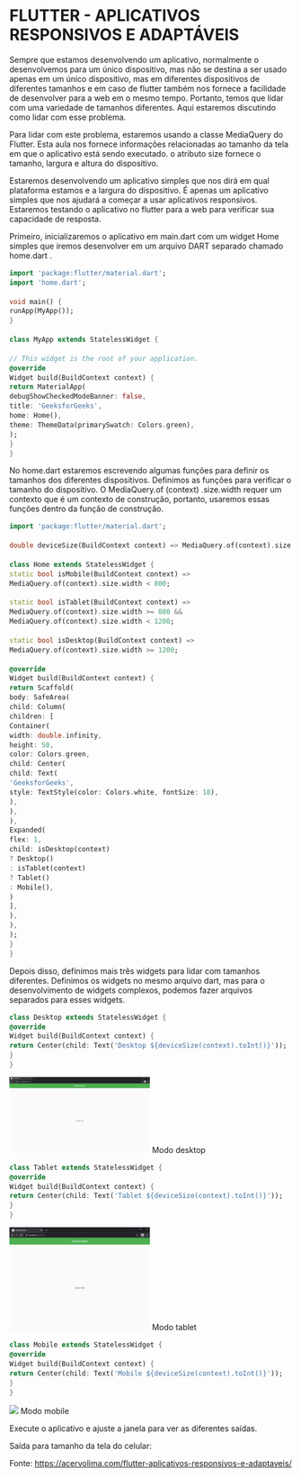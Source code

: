 # FLUTTER - APLICATIVOS RESPONSIVOS E ADAPTÁVEIS

Sempre que estamos desenvolvendo um aplicativo, normalmente o desenvolvemos para um único dispositivo,
mas não se destina a ser usado apenas em um único dispositivo, mas em diferentes dispositivos de 
diferentes tamanhos e em caso de flutter também nos fornece a facilidade de desenvolver para a web 
em o mesmo tempo. Portanto, temos que lidar com uma variedade de tamanhos diferentes. 
Aqui estaremos discutindo como lidar com esse problema.

Para lidar com este problema, estaremos usando a classe MediaQuery do Flutter. 
Esta aula nos fornece informações relacionadas ao tamanho da tela em que o aplicativo está sendo executado.
o atributo size fornece o tamanho, largura e altura do dispositivo.


Estaremos desenvolvendo um aplicativo simples que nos dirá em qual plataforma estamos e a largura do 
dispositivo. É apenas um aplicativo simples que nos ajudará a começar a usar aplicativos responsivos. 
Estaremos testando o aplicativo no flutter para a web para verificar sua capacidade de resposta.

Primeiro, inicializaremos o aplicativo em main.dart com um widget Home simples que iremos 
desenvolver em um arquivo DART separado chamado home.dart .

```dart
import 'package:flutter/material.dart';
import 'home.dart';

void main() {
runApp(MyApp());
}

class MyApp extends StatelessWidget {

// This widget is the root of your application.
@override
Widget build(BuildContext context) {
return MaterialApp(
debugShowCheckedModeBanner: false,
title: 'GeeksforGeeks',
home: Home(),
theme: ThemeData(primarySwatch: Colors.green),
);
}
}
```

No home.dart estaremos escrevendo algumas funções para definir os tamanhos dos diferentes dispositivos. 
Definimos as funções para verificar o tamanho do dispositivo. O MediaQuery.of (context) .size.width 
requer um contexto que é um contexto de construção, portanto, usaremos essas funções dentro da 
função de construção.

```dart
import 'package:flutter/material.dart';

double deviceSize(BuildContext context) => MediaQuery.of(context).size.width;

class Home extends StatelessWidget {
static bool isMobile(BuildContext context) =>
MediaQuery.of(context).size.width < 800;

static bool isTablet(BuildContext context) =>
MediaQuery.of(context).size.width >= 800 &&
MediaQuery.of(context).size.width < 1200;

static bool isDesktop(BuildContext context) =>
MediaQuery.of(context).size.width >= 1200;

@override
Widget build(BuildContext context) {
return Scaffold(
body: SafeArea(
child: Column(
children: [
Container(
width: double.infinity,
height: 50,
color: Colors.green,
child: Center(
child: Text(
'GeeksforGeeks',
style: TextStyle(color: Colors.white, fontSize: 18),
),
),
),
Expanded(
flex: 1,
child: isDesktop(context)
? Desktop()
: isTablet(context)
? Tablet()
: Mobile(),
)
],
),
),
);
}
}
```

Depois disso, definimos mais três widgets para lidar com tamanhos diferentes. 
Definimos os widgets no mesmo arquivo dart, mas para o desenvolvimento de widgets complexos, 
podemos fazer arquivos separados para esses widgets.

```dart
class Desktop extends StatelessWidget {
@override
Widget build(BuildContext context) {
return Center(child: Text('Desktop ${deviceSize(context).toInt()}'));
}
}
```
<p float="left">
  <img src="/images/image1.jpg" width="250" />
Modo desktop

```dart
class Tablet extends StatelessWidget {
@override
Widget build(BuildContext context) {
return Center(child: Text('Tablet ${deviceSize(context).toInt()}'));
}
}
```
<p float="left">
  <img src="/images/image2.jpg" width="250" />
Modo tablet

```dart
class Mobile extends StatelessWidget {
@override
Widget build(BuildContext context) {
return Center(child: Text('Mobile ${deviceSize(context).toInt()}'));
}
}
```
<p float="left">
  <img src="/images/image3.jpg" width="250" />
Modo mobile

Execute o aplicativo e ajuste a janela para ver as diferentes saídas.

Saída para tamanho da tela do celular:


Fonte: https://acervolima.com/flutter-aplicativos-responsivos-e-adaptaveis/
